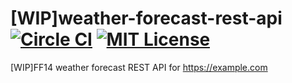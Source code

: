 # [WIP]weather-forecast-rest-api [![Circle CI](https://circleci.com/gh/muro1214/ff14-weather-forecast-rest-api/tree/master.svg?style=shield&circle-token=83f2080b1ab1351dde4c22fe7e5918825bbd45b1)](https://circleci.com/gh/muro1214/ff14-weather-forecast-rest-api) [![MIT License](http://img.shields.io/badge/license-MIT-blue.svg?style=flat)](LICENSE)
[WIP]FF14 weather forecast REST API for https://example.com
